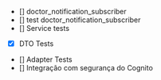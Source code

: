 - [] doctor_notification_subscriber
- [] test doctor_notification_subscriber
- [] Service tests
- [x] DTO Tests
- [] Adapter Tests
- [] Integração com segurança do Cognito
